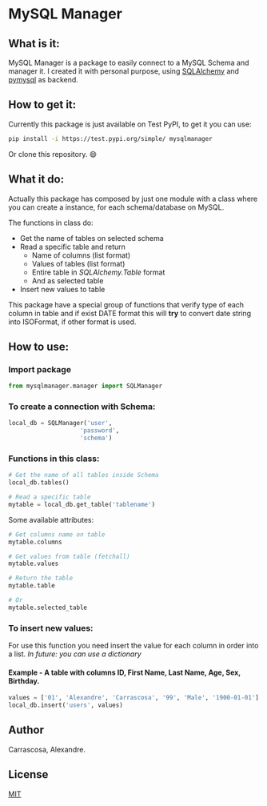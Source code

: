 # MySQL Manager

## What is it:

MySQL Manager is a package to easily connect to a MySQL Schema and manager it.
I created it with personal purpose, using [SQLAlchemy](https://github.com/sqlalchemy/sqlalchemy) and [pymysql](https://github.com/PyMySQL/PyMySQL) as backend.

## How to get it:

Currently this package is just available on Test PyPI, to get it you can use:

``` bash	
pip install -i https://test.pypi.org/simple/ mysqlmanager
```

Or clone this repository. :smile:

## What it do:

Actually this package has composed by just one module with a class where you can create a instance, for each schema/database on MySQL.

The functions in class do:

- Get the name of tables on selected schema
- Read a specific table and return
  - Name of columns (list format)
  - Values of tables (list format)
  - Entire table in _SQLAlchemy.Table_ format
  - And as selected table
- Insert new values to table

This package have a special group of functions that verify type of each column in table and if exist DATE format this will **try** to convert date string into ISOFormat, if other format is used.

## How to use:

### Import package

``` py
from mysqlmanager.manager import SQLManager
```

### To create a connection with Schema:

````py
local_db = SQLManager('user',
					'password',
					'schema')
````

### Functions in this class:

```py
# Get the name of all tables inside Schema
local_db.tables()

# Read a specific table
mytable = local_db.get_table('tablename')
```

Some available attributes:
```py
# Get columns name on table
mytable.columns

# Get values from table (fetchall)
mytable.values

# Return the table
mytable.table 

# Or
mytable.selected_table  
```

### To insert new values:

For use this function you need insert the value for each column in order into a list. 
*In future: you can use a dictionary*

#### Example - A table with columns ID, First Name, Last Name, Age, Sex, Birthday.

````py
values = ['01', 'Alexandre', 'Carrascosa', '99', 'Male', '1900-01-01']
local_db.insert('users', values)
````

## Author

Carrascosa, Alexandre.

## License

[MIT](https://choosealicense.com/licenses/mit/)
